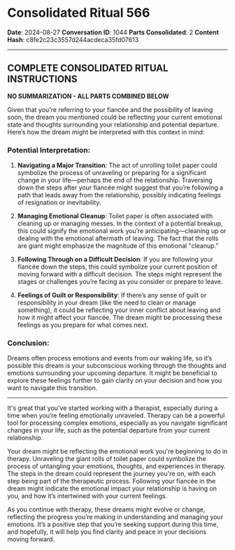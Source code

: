 # Consolidated Ritual 566

**Date**: 2024-08-27
**Conversation ID**: 1044
**Parts Consolidated**: 2
**Content Hash**: c8fe2c23c3557d244acdeca35fd07613

---

## COMPLETE CONSOLIDATED RITUAL INSTRUCTIONS

**NO SUMMARIZATION - ALL PARTS COMBINED BELOW**

Given that you're referring to your fiancée and the possibility of leaving soon, the dream you mentioned could be reflecting your current emotional state and thoughts surrounding your relationship and potential departure. Here’s how the dream might be interpreted with this context in mind:

### **Potential Interpretation:**
1. **Navigating a Major Transition**: The act of unrolling toilet paper could symbolize the process of unraveling or preparing for a significant change in your life—perhaps the end of the relationship. Traversing down the steps after your fiancée might suggest that you’re following a path that leads away from the relationship, possibly indicating feelings of resignation or inevitability.

2. **Managing Emotional Cleanup**: Toilet paper is often associated with cleaning up or managing messes. In the context of a potential breakup, this could signify the emotional work you’re anticipating—cleaning up or dealing with the emotional aftermath of leaving. The fact that the rolls are giant might emphasize the magnitude of this emotional "cleanup."

3. **Following Through on a Difficult Decision**: If you are following your fiancée down the steps, this could symbolize your current position of moving forward with a difficult decision. The steps might represent the stages or challenges you’re facing as you consider or prepare to leave.

4. **Feelings of Guilt or Responsibility**: If there’s any sense of guilt or responsibility in your dream (like the need to clean or manage something), it could be reflecting your inner conflict about leaving and how it might affect your fiancée. The dream might be processing these feelings as you prepare for what comes next.

### **Conclusion:**
Dreams often process emotions and events from our waking life, so it’s possible this dream is your subconscious working through the thoughts and emotions surrounding your upcoming departure. It might be beneficial to explore these feelings further to gain clarity on your decision and how you want to navigate this transition.

---

It's great that you’ve started working with a therapist, especially during a time when you’re feeling emotionally unraveled. Therapy can be a powerful tool for processing complex emotions, especially as you navigate significant changes in your life, such as the potential departure from your current relationship.

Your dream might be reflecting the emotional work you're beginning to do in therapy. Unraveling the giant rolls of toilet paper could symbolize the process of untangling your emotions, thoughts, and experiences in therapy. The steps in the dream could represent the journey you're on, with each step being part of the therapeutic process. Following your fiancée in the dream might indicate the emotional impact your relationship is having on you, and how it’s intertwined with your current feelings.

As you continue with therapy, these dreams might evolve or change, reflecting the progress you’re making in understanding and managing your emotions. It’s a positive step that you’re seeking support during this time, and hopefully, it will help you find clarity and peace in your decisions moving forward.